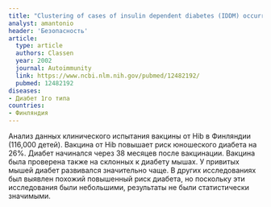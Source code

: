 ```yaml
---
title: "Clustering of cases of insulin dependent diabetes (IDDM) occurring three years after hemophilus influenza B (HiB) immunization support causal relationship between immunization and IDDM"
analyst: amantonio
header: 'Безопасность'
article:
  type: article
  authors: Classen
  year: 2002
  journal: Autoimmunity
  link: https://www.ncbi.nlm.nih.gov/pubmed/12482192/
  pubmed: 12482192
diseases:
- Диабет 1го типа
countries:
- Финляндия
---
```


Анализ данных клинического испытания вакцины от Hib в Финляндии (116,000 детей). Вакцина от Hib повышает риск юношеского диабета на 26%. Диабет начинался через 38 месяцев после вакцинации.
Вакцина была проверена также на склонных к диабету мышах. У привитых мышей диабет развивался значительно чаще.
В других исследованиях был выявлен похожий повышенный риск диабета, но поскольку эти исследования были небольшими, результаты не были статистически значимыми.
